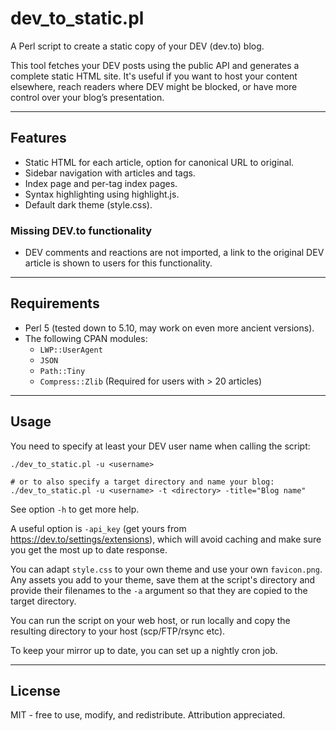 # dev_to_static.pl

A Perl script to create a static copy of your DEV (dev.to) blog.

This tool fetches your DEV posts using the public API and generates a complete static HTML site.
It's useful if you want to host your content elsewhere, reach readers where DEV might be blocked, or have more control over your blog’s presentation.

---

## Features

- Static HTML for each article, option for canonical URL to original.
- Sidebar navigation with articles and tags.
- Index page and per-tag index pages.
- Syntax highlighting using highlight.js.
- Default dark theme (style.css).

### Missing DEV.to functionality

- DEV comments and reactions are not imported, a link to the original DEV article is shown to users for this functionality.

---

## Requirements

- Perl 5 (tested down to 5.10, may work on even more ancient versions).
- The following CPAN modules:
  - `LWP::UserAgent`
  - `JSON`
  - `Path::Tiny`
  - `Compress::Zlib` (Required for users with > 20 articles)

---

## Usage

You need to specify at least your DEV user name when calling the script:

```
./dev_to_static.pl -u <username>

# or to also specify a target directory and name your blog:
./dev_to_static.pl -u <username> -t <directory> -title="Blog name"
```

See option `-h` to get more help.

A useful option is `-api_key` (get yours from <https://dev.to/settings/extensions>), which will avoid caching and make sure you get the most up to date response.

You can adapt `style.css` to your own theme and use your own `favicon.png`. Any assets you add to your theme, save them at the script's directory and provide their filenames to the `-a` argument so that they are copied to the target directory.

You can run the script on your web host, or run locally and copy the resulting directory to your host (scp/FTP/rsync etc).

To keep your mirror up to date, you can set up a nightly cron job.

---

## License

MIT - free to use, modify, and redistribute. Attribution appreciated.
